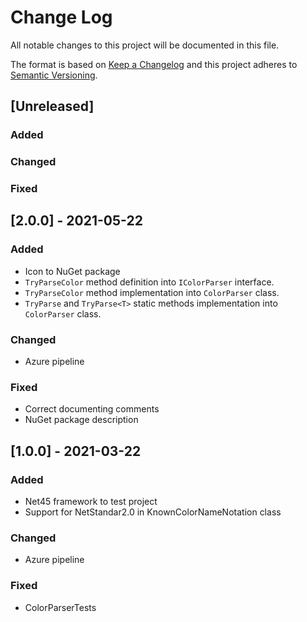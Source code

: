 
# Change Log
All notable changes to this project will be documented in this file.
 
The format is based on [Keep a Changelog](http://keepachangelog.com/)
and this project adheres to [Semantic Versioning](http://semver.org/).
 
## [Unreleased]

### Added

### Changed

### Fixed

## [2.0.0] - 2021-05-22
 
### Added
- Icon to NuGet package
- `TryParseColor` method definition into `IColorParser` interface.
- `TryParseColor` method implementation into `ColorParser` class.
- `TryParse` and `TryParse<T>` static methods implementation into `ColorParser` class.

### Changed
- Azure pipeline

### Fixed
- Correct documenting comments
- NuGet package description
 
## [1.0.0] - 2021-03-22
  
### Added
- Net45 framework to test project
- Support for NetStandar2.0 in KnownColorNameNotation class
 
### Changed
- Azure pipeline
 
### Fixed
- ColorParserTests 